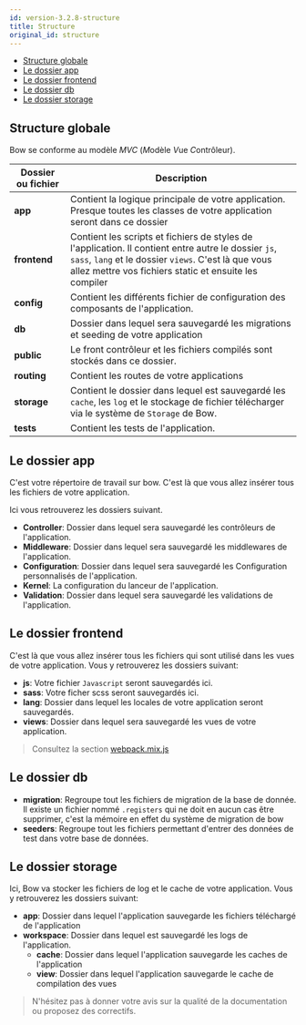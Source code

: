 ```yaml
---
id: version-3.2.8-structure
title: Structure
original_id: structure
---
```


- [Structure globale](#structure-globale)
- [Le dossier app](#le-dossier-app)
- [Le dossier frontend](#le-dossier-frontend)
- [Le dossier db](#le-dossier-db)
- [Le dossier storage](#le-dossier-storage)

## Structure globale

Bow se conforme au modèle *MVC* (*M*odèle *V*ue *C*ontrôleur).

| Dossier ou fichier | Description |
|---------|-------------|
| __app__ | Contient la logique principale de votre application. Presque toutes les classes de votre application seront dans ce dossier |
| __frontend__ | Contient les scripts et fichiers de styles de l'application. Il contient entre autre le dossier `js`, `sass`, `lang` et le dossier `views`. C'est là que vous allez mettre vos fichiers static et ensuite les compiler |
| __config__ | Contient les différents fichier de configuration des composants de l'application. |
| __db__ | Dossier dans lequel sera sauvegardé les migrations et seeding de votre application |
| __public__ | Le front contrôleur et les fichiers compilés sont stockés dans ce dossier. |
| __routing__ | Contient les routes de votre applications |
| __storage__ | Contient le dossier dans lequel est sauvegardé les `cache`, les `log` et le stockage de fichier télécharger via le système de `Storage` de Bow.|
| __tests__ | Contient les tests de l'application. |

## Le dossier app

C'est votre répertoire de travail sur bow. C'est là que vous allez insérer tous les fichiers de votre application.

Ici vous retrouverez les dossiers suivant.

- __Controller__: Dossier dans lequel sera sauvegardé les contrôleurs de l'application.
- __Middleware__: Dossier dans lequel sera sauvegardé les middlewares de l'application.
- __Configuration__: Dossier dans lequel sera sauvegardé les Configuration personnalisés de l'application.
- __Kernel__: La configuration du lanceur de l'application.
- __Validation__: Dossier dans lequel sera sauvegardé les validations de l'application.

## Le dossier frontend

C'est là que vous allez insérer tous les fichiers qui sont utilisé dans les vues de votre application. Vous y retrouverez les dossiers suivant:

- __js__: Votre fichier `Javascript` seront sauvegardés ici.
- __sass__: Votre ficher scss seront sauvegardés ici.
- __lang__: Dossier dans lequel les locales de votre application seront sauvegardés.
- __views__: Dossier dans lequel sera sauvegardé les vues de votre application.

> Consultez la section [webpack.mix.js](./frontend)

## Le dossier db

- __migration__: Regroupe tout les fichiers de migration de la base de donnée. Il existe un fichier nommé `.registers` qui ne doit en aucun cas être supprimer, c'est la mémoire en effet du système de migration de bow
- __seeders__: Regroupe tout les fichiers permettant d'entrer des données de test dans votre base de données.

## Le dossier storage

Ici, Bow va stocker les fichiers de log et le cache de votre application. Vous y retrouverez les dossiers suivant:

- __app__: Dossier dans lequel l'application sauvegarde les fichiers téléchargé de l'application
- __workspace__: Dossier dans lequel est sauvegardé les logs de l'application.
  - __cache__: Dossier dans lequel l'application sauvegarde les caches de l'application
  - __view__: Dossier dans lequel l'application sauvegarde le cache de compilation des vues

> N'hésitez pas à donner votre avis sur la qualité de la documentation ou proposez des correctifs.
